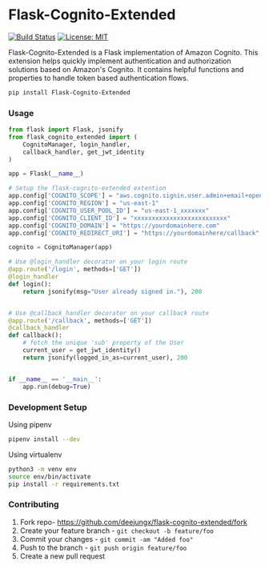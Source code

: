 # Flask-Cognito-Extended

[![Build Status](https://travis-ci.com/deejungx/flask-cognito-extended.svg?branch=master)](https://travis-ci.com/deejungx/flask-cognito-extended)
[![License: MIT](https://img.shields.io/badge/License-MIT-yellow.svg)](https://opensource.org/licenses/MIT)

Flask-Cognito-Extended is a Flask implementation of Amazon Cognito. This extension helps quickly implement authentication and authorization solutions based on Amazon's Cognito. It contains helpful functions and properties to handle token based authentication flows.

```bash
pip install Flask-Cognito-Extended
```

### Usage

```python
from flask import Flask, jsonify
from flask_cognito_extended import (
    CognitoManager, login_handler,
    callback_handler, get_jwt_identity
)

app = Flask(__name__)

# Setup the flask-cognito-extended extention
app.config['COGNITO_SCOPE'] = "aws.cognito.signin.user.admin+email+openid+profile"
app.config['COGNITO_REGION'] = "us-east-1"
app.config['COGNITO_USER_POOL_ID'] = "us-east-1_xxxxxxx"
app.config['COGNITO_CLIENT_ID'] = "xxxxxxxxxxxxxxxxxxxxxxxxxx"
app.config['COGNITO_DOMAIN'] = "https://yourdomainhere.com"
app.config['COGNITO_REDIRECT_URI'] = "https://yourdomainhere/callback"

cognito = CognitoManager(app)

# Use @login_handler decorator on your login route
@app.route('/login', methods=['GET'])
@login_handler
def login():
    return jsonify(msg="User already signed in."), 200


# Use @callback_handler decorator on your callback route
@app.route('/callback', methods=['GET'])
@callback_handler
def callback():
    # fetch the unique 'sub' property of the User
    current_user = get_jwt_identity()
    return jsonify(logged_in_as=current_user), 200


if __name__ == '__main__':
    app.run(debug=True)
```

### Development Setup

Using pipenv
```bash
pipenv install --dev 
```
Using virtualenv
```bash
python3 -m venv env
source env/bin/activate
pip install -r requirements.txt
```

### Contributing

1. Fork repo- https://github.com/deejungx/flask-cognito-extended/fork
2. Create your feature branch - `git checkout -b feature/foo`
3. Commit your changes - `git commit -am "Added foo"`
4. Push to the branch - `git push origin feature/foo`
5. Create a new pull request

